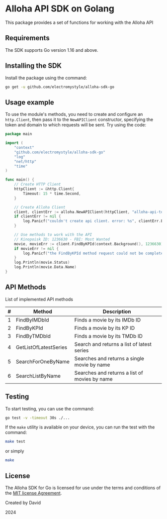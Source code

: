 # Alloha API SDK on Golang
This package provides a set of functions for working with the Alloha API


## Requirements
The SDK supports Go version 1.16 and above.


## Installing the SDK
Install the package using the command:
```bash
go get -u github.com/electromystyle/alloha-sdk-go
```


## Usage example
To use the module's methods, you need to create and configure an `http.Client`, 
then pass it to the `NewAPIClient` constructor, specifying the token and domain 
to which requests will be sent. Try using the code:
```go
package main

import (
	"context"
	"github.com/electromystyle/alloha-sdk-go"
	"log"
	"net/http"
	"time"
)

func main() {
	// Create HTTP Client
	httpClient := &http.Client{
		Timeout: 15 * time.Second,
	}

	// Create Alloha Client
	client, clientErr := alloha.NewAPIClient(httpClient, "alloha-api-token", "https://alloha-api-domain.local")
	if clientErr != nil {
		log.Panicf("couldn't create api client. error: %s", clientErr.Error())
	}

	// Use methods to work with the API
	// Kinopoisk ID: 1236630 - FBI: Most Wanted
	movie, movieErr := client.FindByKPId(context.Background(), 1236630)
	if movieErr != nil {
		log.Panicf("the FindByKPId method request could not be completed. error: %s", movieErr.Error())
	}
	log.Println(movie.Status)
	log.Println(movie.Data.Name)
}
```

## API Methods
List of implemented API methods

| # | Method | Description                                  |
|---|--------|----------------------------------------------|
| 1 | FindByIMDbId | Finds a movie by its IMDb ID                 |
| 2 | FindByKPId | Finds a movie by its KP ID                   |
| 3 | FindByTMDbId | Finds a movie by its TMDb ID                 |
| 4 | GetListOfLatestSeries | Search and returns a list of latest series |
| 5 | SearchForOneByName | Searches and returns a single movie by name |
| 6 | SearchListByName | Searches and returns a list of movies by name |


## Testing
To start testing, you can use the command:
```bash
go test -v -timeout 30s ./...
```
If the `make` utility is available on your device, you can run the test with the command:
```bash
make test
```
or simply
```bash
make
```

## License
The Alloha SDK for Go is licensed for use under the terms and conditions of the [MIT license Agreement](https://github.com/electromystyle/alloha-sdk-go/blob/master/LICENSE).

Created by David

2024
